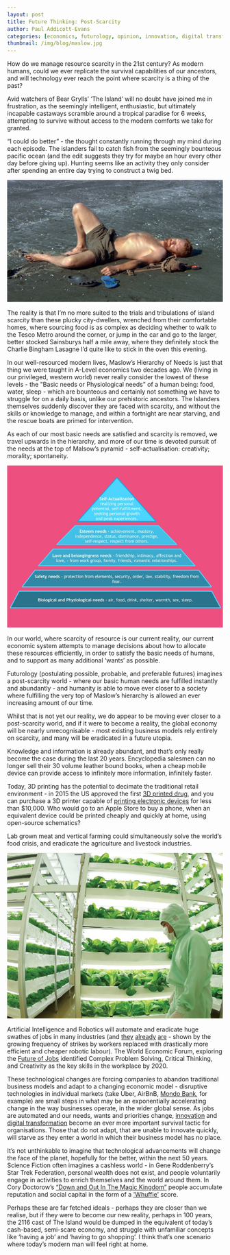 ```yaml
---
layout: post
title: Future Thinking: Post-Scarcity
author: Paul Addicott-Evans
categories: [economics, futurology, opinion, innovation, digital transformation]
thumbnail: /img/blog/maslow.jpg
---
```


How do we manage resource scarcity in the 21st century? As modern humans, could we ever replicate the survival capabilities of our ancestors, and will technology ever reach the point where scarcity is a thing of the past?

Avid watchers of Bear Grylls’ ‘The Island’ will no doubt have joined me in frustration, as the seemingly intelligent, enthusiastic, but ultimately incapable castaways scramble around a tropical paradise for 6 weeks, attempting to survive without access to the modern comforts we take for granted.

“I could do better” - the thought constantly running through my mind during each episode. The islanders fail to catch fish from the seemingly bounteous pacific ocean (and the edit suggests they try for maybe an hour every other day before giving up). Hunting seems like an activity they only consider after spending an entire day trying to construct a twig bed.

![Starvation](/img/posts/2016-05-18-future-thinking-post-scarcity/theisland.jpg)

The reality is that I’m no more suited to the trials and tribulations of island scarcity than these plucky city-dwellers, wrenched from their comfortable homes, where sourcing food is as complex as deciding whether to walk to the Tesco Metro around the corner, or jump in the car and go to the larger, better stocked Sainsburys half a mile away, where they definitely stock the Charlie Bingham Lasagne I’d quite like to stick in the oven this evening.

In our well-resourced modern lives, Maslow’s Hierarchy of Needs is just that thing we were taught in A-Level economics two decades ago. We (living in our privileged, western world) never really consider the lowest of these levels - the "Basic needs or Physiological needs" of a human being: food, water, sleep - which are bounteous and certainly not something we have to struggle for on a daily basis, unlike our prehistoric ancestors. The Islanders themselves suddenly discover they are faced with scarcity, and without the skills or knowledge to manage, and within a fortnight are near starving, and the rescue boats are primed for intervention.

As each of our most basic needs are satisfied and scarcity is removed, we travel upwards in the hierarchy, and more of our time is devoted pursuit of the needs at the top of Malsow’s pyramid - self-actualisation: creativity; morality; spontaneity.

![Maslow's Hierarchy of Needs](/img/blog/maslow.jpg)

In our world, where scarcity of resource is our current reality, our current economic system attempts to manage decisions about how to allocate these resources efficiently, in order to satisfy the basic needs of humans, and to support as many additional ‘wants’ as possible.

Futurology (postulating possible, probable, and preferable futures) imagines a post-scarcity world - where our basic human needs are fulfilled instantly and abundantly - and humanity is able to move ever closer to a society where fulfilling the very top of Maslow’s hierarchy is allowed an ever increasing amount of our time.

Whilst that is not yet our reality, we do appear to be moving ever closer to a post-scarcity world, and if it were to become a reality, the global economy will be nearly unrecognisable - most existing business models rely entirely on scarcity, and many will be eradicated in a future utopia.

Knowledge and information is already abundant, and that’s only really become the case during the last 20 years. Encyclopedia salesmen can no longer sell their 30 volume leather bound books, when a cheap mobile device can provide access to infinitely more information, infinitely faster.

Today, 3D printing has the potential to decimate the traditional retail environment - in 2015 the US approved the first [3D printed drug](http://www.theguardian.com/artanddesign/architecture-design-blog/2015/aug/05/the-first-3d-printed-pill-opens-up-a-world-of-downloadable-medicine), and you can purchase a 3D printer capable of [printing electronic devices](http://www.voxel8.co/) for less than $10,000. Who would go to an Apple Store to buy a phone, when an equivalent device could be printed cheaply and quickly at home, using open-source schematics?

Lab grown meat and vertical farming could simultaneously solve the world’s food crisis, and eradicate the agriculture and livestock industries.

![Vertical Farm](/img/posts/2016-05-18-future-thinking-post-scarcity/verticalfarm.jpg)

Artificial Intelligence and Robotics will automate and eradicate huge swathes of jobs in many industries (and [they](http://www.wirelessweek.com/news/2016/05/verizon-deploys-thousands-more-workers-looks-automation-strike-wears) [already](http://motherboard.vice.com/read/automated-ports-have-dockworkers-in-the-netherlands-threatening-strikes) [are](http://www.bbc.co.uk/news/uk-england-36306462) - shown by the growing frequency of strikes by workers replaced with drastically more efficient and cheaper robotic labour). The World Economic Forum, exploring the [Future of Jobs](http://pebblecode.com/blog/the-future-of-jobs/) identified Complex Problem Solving, Critical Thinking, and Creativity as the key skills in the workplace by 2020.

These technological changes are forcing companies to abandon traditional business models and adapt to a changing economic model - disruptive technologies in individual markets (take Uber, AirBnB, [Mondo Bank](https://getmondo.co.uk/), for example) are small steps in what may be an exponentially accelerating change in the way businesses operate, in the wider global sense. As jobs are automated and our needs, wants and priorities change, [innovation](http://pebblecode.com/blog/less-agile-more-customer/) and [digital transformation](http://pebblecode.com/blog/how-to-succeed-in-a-digital-transformation/) become an ever more important survival tactic for organisations. Those that do not adapt, that are unable to innovate quickly, will starve as they enter a world in which their business model has no place.

It’s not unthinkable to imagine that technological advancements will change the face of the planet, hopefully for the better, within the next 50 years. Science Fiction often imagines a cashless world - in Gene Roddenberry’s Star Trek Federation, personal wealth does not exist, and people voluntarily engage in activities to enrich themselves and the world around them. In Cory Doctorow’s [“Down and Out In The Magic Kingdom”](http://craphound.com/category/down/) people accumulate reputation and social capital in the form of a ['Whuffie'](https://en.wikipedia.org/wiki/Whuffie) score.

Perhaps these are far fetched ideals - perhaps they are closer than we realise, but if they were to become our new reality, perhaps in 100 years, the 2116 cast of The Island would be dumped in the equivalent of today’s cash-based, semi-scare economy, and struggle with unfamiliar concepts like ‘having a job’ and ‘having to go shopping’. I think that’s one scenario where today’s modern man will feel right at home.
